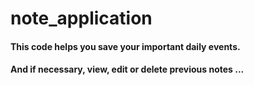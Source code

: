 # note_application
#### This code helps you save your important daily events.
#### And if necessary, view, edit or delete previous notes ...
